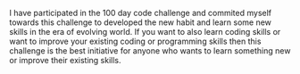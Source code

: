 I have participated in the 100 day code challenge and commited myself towards this challenge to developed the new habit and learn some new skills in the era of evolving world.
If you want to also learn coding skills or want to improve your existing coding or programming skills then this challenge is the best initiative for anyone who wants to learn something new or improve their existing skills.

